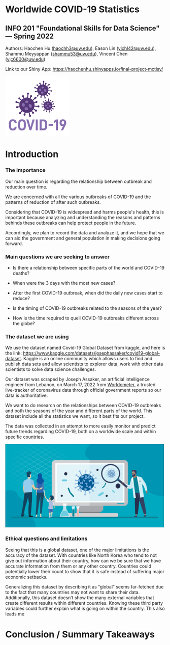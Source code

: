 # Worldwide COVID-19 Statistics 
## INFO 201 "Foundational Skills for Data Science" — Spring 2022

Authors: Haochen Hu (haochh3@uw.edu), Eason Lin (yichl42@uw.edu), Shammu Meyyappan (shammu53@uw.edu), Vincent Chen (vjc6600@uw.edu)

Link to our Shiny App: https://haochenhu.shinyapps.io/final-project-mctisy/

<img src="./pictures/covid19.png" alt="covid19" style="width:200px;"/>

# Introduction

### The importance

Our main question is regarding the relationship between outbreak and reduction over time.

We are concerned with all the various outbreaks of COVID-19 and the patterns of reduction of after such outbreaks.

Considering that COVID-19 is widespread and harms people's health, this is important because analyzing and understanding the reasons and patterns behinds these outbreaks can help protect people in the future.

Accordingly, we plan to record the data and analyze it, and we hope that we can aid the government and general population in making decisions going forward.

### Main questions we are seeking to answer

- Is there a relationship between specific parts of the world and COVID-19 deaths?

- When were the 3 days with the most new cases?

- After the first COVID-19 outbreak, when did the daily new cases start to reduce?

- Is the timing of COVID-19 outbreaks related to the seasons of the year?

- How is the time required to quell COVID-19 outbreaks different across the globe?

### The dataset we are using

We use the dataset named Covid-19 Global Dataset from kaggle, and here is the link: <https://www.kaggle.com/datasets/josephassaker/covid19-global-dataset>. Kaggle is an online community which allows users to find and publish data sets and allow scientists to explorer data, work with other data scientists to solve data science challenges. 

Our dataset was scraped by Joseph Assaker, an artificial intelligence engineer from Lebanon, on March 17, 2022 from [Worldometer](https://www.worldometers.info/coronavirus/), a trusted live-tracker of coronavirus data through official government reports so our data is authoritative.

We want to do research on the relationships between COVID-19 outbreaks and both the seasons of the year and different parts of the world. This dataset include all the statistics we want, so it best fits our project.

The data was collected in an attempt to more easily monitor and predict future trends regarding COVID-19, both on a worldwide scale and within specific countries. 

<img src="./pictures/covid.png" alt="covid" style="width:500px;"/>

### Ethical questions and limitations 

Seeing that this is a global dataset, one of the major limitations is the accuracy of the dataset. With countries like North Korea who tend to not give out information about their country, how can we be sure that we have accurate information from them or any other country. Countries could potentially lower their count to show that it is safe instead of suffering major economic setbacks. 

Generalizing this dataset by describing it as “global” seems far-fetched due to the fact that many countries may not want to share their data. Additionally, this dataset doesn’t show the many external variables that create different results within different countries. Knowing these third party variables could further explain what is going on within the country. This also leads me

# Conclusion / Summary Takeaways

